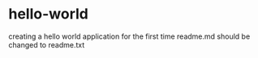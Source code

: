 # hello-world
creating a hello world application for the first time
readme.md should be changed to readme.txt
